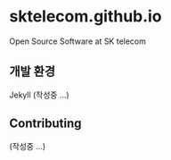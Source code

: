 # sktelecom.github.io
Open Source Software at SK telecom

## 개발 환경
Jekyll
(작성중 ...)

## Contributing
(작성중 ...)

